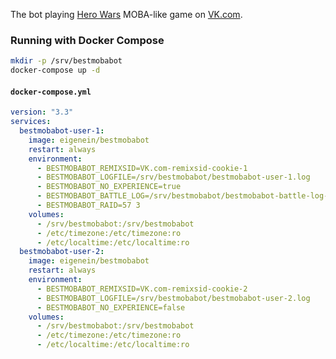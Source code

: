 The bot playing [Hero Wars](https://vk.com/app5327745) MOBA-like game on [VK.com](https://vk.com).

### Running with Docker Compose

```bash
mkdir -p /srv/bestmobabot
docker-compose up -d
```

#### `docker-compose.yml`

```yaml
version: "3.3"
services:
  bestmobabot-user-1:
    image: eigenein/bestmobabot
    restart: always
    environment:
      - BESTMOBABOT_REMIXSID=VK.com-remixsid-cookie-1
      - BESTMOBABOT_LOGFILE=/srv/bestmobabot/bestmobabot-user-1.log
      - BESTMOBABOT_NO_EXPERIENCE=true
      - BESTMOBABOT_BATTLE_LOG=/srv/bestmobabot/bestmobabot-battle-log-1.jsonl
      - BESTMOBABOT_RAID=57 3
    volumes:
      - /srv/bestmobabot:/srv/bestmobabot
      - /etc/timezone:/etc/timezone:ro
      - /etc/localtime:/etc/localtime:ro
  bestmobabot-user-2:
    image: eigenein/bestmobabot
    restart: always
    environment:
      - BESTMOBABOT_REMIXSID=VK.com-remixsid-cookie-2
      - BESTMOBABOT_LOGFILE=/srv/bestmobabot/bestmobabot-user-2.log
      - BESTMOBABOT_NO_EXPERIENCE=false
    volumes:
      - /srv/bestmobabot:/srv/bestmobabot
      - /etc/timezone:/etc/timezone:ro
      - /etc/localtime:/etc/localtime:ro
```
